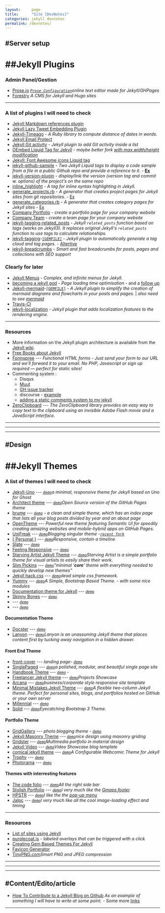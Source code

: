 ```yaml
---
layout:     page
title:      "Site [DevNotes]"
categories: jekyll devnotes
permalink: /devnotes/
---
```

## #Server setup

# ##Jekyll Plugins

### Admin Panel/Gestion
- [Prose.io]() *[`Prose Configuration`](https://github.com/prose/prose/wiki/Prose-Configuration)online text editor made for Jekyll/GHPages*
- [Forestry](https://forestry.io) *A CMS for Jekyll and Hugo sites*

___

### A list of plugins I will need to check
- [Jekyll Markdown references plugin](https://github.com/olov/jekyll-references)
- [Jekyll Lazy Tweet Embedding Plugin](https://github.com/takuti/jekyll-lazy-tweet-embedding)
- [Jekyll-Timeago](https://github.com/markets/jekyll-timeago) - *A Ruby library to compute distance of dates in words.*
- [Jekyll Email Protect](https://github.com/vwochnik/jekyll-email-protect)
- [Jekyll Git activity](https://gist.github.com/alx/730347) - *Jekyll plugin to add Git activity inside a list*
- [OEmbed Liquid Tag for Jekyll](https://gist.github.com/vanto/1455726) - *maybe better fork [with max.width/height modification](https://gist.github.com/internaut/11403000)*
- [Jekyll: Font Awesome icons Liquid tag ](https://gist.github.com/23maverick23/8532525)
- [jekyll-github-sample](https://github.com/bwillis/jekyll-github-sample) - *Two Jekyll Liquid tags to display a code sample from a file in a public Github repo and provide a reference to it.* - **[Ex](https://bwillis.github.io/2014/05/28/include-github-repo-code-in-jekyll/)**
- [jekyll-version-plugin](https://github.com/rob-murray/jekyll-version-plugin) - *display/link the version (version tag and commit w. options) of the project's on the same repo*
- [inline_highlight](https://github.com/bdesham/inline_highlight) - *A tag for inline syntax highlighting in Jekyll.*
- [generate_projects.rb](https://github.com/recurser/jekyll-plugins#generate_projectsrb) - *A generator that creates project pages for Jekyll sites from git repositories.* - [Ex](http://www.daveperrett.com/projects/)
- [generate_categories.rb](https://github.com/recurser/jekyll-plugins#generate_categoriesrb) - *A generator that creates category pages for Jekyll sites* - [Ex](http://www.daveperrett.com/articles/categories/plugin/)
- [Company Portfolio](https://github.com/flatterline/jekyll-plugins#company-portfolio) - *create a portfolio page for your company website*
- [Company Team](https://github.com/flatterline/jekyll-plugins#company-team) - *create a team page for your company website*
- [jekyll-tagging-related_posts](https://github.com/toshimaru/jekyll-tagging-related_posts#jekyll-tagging-related_posts) - *Jekyll `related_posts` function based on tags (works on Jekyll3). It replaces original Jekyll's `related_posts` function to use tags to calculate relationships.*
- [jekyll-tagging](https://github.com/pattex/jekyll-tagging)-[`[GEMFILE]`](https://rubygems.org/gems/jekyll-tagging) - *Jekyll plugin to automatically generate a tag cloud and tag pages.* - [Altertive](http://www.justkez.com/generating-a-tag-cloud-in-jekyll/)
- [jekyll-breadcrumbs](https://github.com/git-no/jekyll-breadcrumbs) - *Smart and fast breadcrumbs for posts, pages and collections with SEO support*

### Clearly for later
- [Jekyll Menus](https://github.com/forestryio/jekyll-menus) - *Complex, and infinite menus for Jekyll.*
- [becoming a jekyll god](https://medium.com/design-open/becoming-a-jekyll-god-ef722e93f771) - *Page loading time optimisation* - and a [follow up](https://jdsteinbach.com/performance/99-100-google-page-speed/)
- [Jekyll-mermaid](https://github.com/jasonbellamy/jekyll-mermaid)-[`[GEMFILE]`](https://rubygems.org/gems/jekyll-mermaid/versions/1.0.0) - *A Jekyll plugin to simplify the creation of mermaid diagrams and flowcharts in your posts and pages.* \| *also need to see [mermaid](https://github.com/knsv/mermaid)*
- [Travis-CI](https://travis-ci.org/)
- [jekyll-localization](https://github.com/flatterline/jekyll-plugins#company-portfolio) - *Jekyll plugin that adds localization features to the rendering engine.*

___

### Resources
- More information on the Jekyll plugin architecture is available from the [Jekyll wiki](https://github.com/mojombo/jekyll/wiki/Plugins).
- [Free Books about Jekyll](https://hydepress.github.io/)
- [Formspree](https://formspree.io/) --- *Functional HTML forms -
Just send your form to our URL and we'll forward it to your email. No PHP, Javascript or sign up required — perfect for static sites!*
- Commenting system :
    + Disqus
    + [Muut](https://muut.com)
    + [GH issue tracker](http://ivanzuzak.info/2011/02/18/github-hosted-comments-for-github-hosted-blogs.html)
    + discourse - [example](http://joebuhlig.com/behind-the-scenes/)
    + [adding a static comments system to my jekyll](https://www.hawksworx.com/blog/adding-a-static-comments-system-to-my-jekyll-build/)
- [ZeroClipboard](http://zeroclipboard.org/) --- *The ZeroClipboard library provides an easy way to copy text to the clipboard using an invisible Adobe Flash movie and a JavaScript interface.*

___
___
___

## #Design

# ##Jekyll Themes

### A list of themes I will need to check
- [Jekyll-Uno](https://github.com/joshgerdes/jekyll-uno) --- *[`demo`](http://joshgerdes.com/jekyll-uno/)a minimal, responsive theme for Jekyll based on Uno for Ghost*
- [Architect theme](https://github.com/pietromenna/jekyll-architect-theme) --- *[`demo`](http://pietro.menna.net.br/jekyll-architect-theme/)Open Source version of the GitHub Pages theme*
- [brume](https://github.com/aigarsdz/brume) --- *[`demo`](http://aigarsdz.github.io/brume) - a clean and simple theme, which has an index page that lists all your blog posts divided by year and an about page*
- [OpenTheme](https://github.com/manavsehgal/opentheme) --- *Powerful new theme featuring Semantic UI for speedily creating amazing websites and mobile-hybrid apps on GitHub Pages.*
- [UniFreak]() --- *[`demo`](https://unifreak.github.io/)Blogging singular theme -[`recent fork`](https://github.com/monsterdogfly/monsterdogfly.github.io)*
- [{ Personal }](https://github.com/PanosSakkos/personal-jekyll-theme) --- *[`demo`](https://panossakkos.github.io/personal-jekyll-theme)Responsive, contain a timeline*
- [Slate](https://github.com/jasoncostello/slate) --- *[`demo`](http://jasoncostello.github.io/slate)*
- [Feeling Responsive](https://github.com/Phlow/feeling-responsive) --- *[`demo`](http://phlow.github.io/feeling-responsive/)*
- [Starving Artist Jekyll Theme](https://github.com/chrisanthropic/starving-artist-jekyll-theme) --- *[`demo`](https://chrisanthropic.github.io/starving-artist-jekyll-theme/)Starving Artist is a simple portfolio theme for visual artists to easily share their work.*
- [Slim Pickins](https://github.com/chrisanthropic/slim-pickins-jekyll-theme) --- *[`demo`](http://chrisanthropic.github.io/slim-pickins-jekyll-theme/)"minimal '__core__' theme with everything needed to quickly develop new themes"*
- [Jekyll hack.css](https://github.com/wemake-services/jekyll-theme-hackcss) --- *[`demo`](http://wemake.services/jekyll-theme-hackcss/)dead simple css framework.*
- [Yummy](https://github.com/DONGChuan/Yummy-Jekyll) --- *[`demo`](https://dongchuan.github.io/)A Simple, Bootstrap Based Theme. - with some nice modules*
- [Documentation theme for Jekyll](https://github.com/tomjohnson1492/documentation-theme-jekyll) --- *[`demo`](http://idratherbewriting.com/documentation-theme-jekyll/)*
- [Skinny Bones](https://github.com/mmistakes/skinny-bones-jekyll) --- *[`demo`](https://mmistakes.github.io/skinny-bones-jekyll/)*
- []() --- *[`demo`]()*
- []() --- *[`demo`]()*


#### Documentation Theme
- [Docster](http://themes.jekyllrc.org/docster/) --- *[`demo`](http://digitalmind.ch/themes/docster-jekyll-theme/demo/)*
- [Lanyon](https://github.com/poole/lanyon#readme) --- *[`demo`](http://lanyon.getpoole.com/)Lanyon is an unassuming Jekyll theme that places content first by tucking away navigation in a hidden drawer.*

#### Front End Theme
- [front-cover](http://themes.jekyllrc.org/front-cover/) --- *landing page- [`demo`](https://dashingcode.github.io/front-cover/)*
- [SinglePaged](https://github.com/t413/SinglePaged) --- *[`demo`](http://t413.com/SinglePaged)a polished, modular, and beautiful single page site*
- [Handbook Theme](https://github.com/okfn/handbook-theme) --- *[`demo`](http://opendatahandbook.org/) -*
- [Freelancer Jekyll theme](https://github.com/jeromelachaud/freelancer-theme) --- *[`demo`](https://jeromelachaud.github.io/freelancer-theme/)Projects Showcase*
- [Arcana](https://github.com/CloudCannon/Arcana-Jekyll-Theme) --- *[`demo`](https://jekyll-demos.github.io/Arcana-Jekyll-Theme/index.html)business/corporate style responsive site template*
- [Minimal Mistakes Jekyll Theme](https://github.com/mmistakes/minimal-mistakes) --- *[`demo`](https://mmistakes.github.io/minimal-mistakes/)A flexible two-column Jekyll theme. Perfect for personal sites, blogs, and portfolios hosted on GitHub or your own server*
- [Millennial](https://github.com/henriqueeliass/fundamental.github.io) --- *[`demo`](http://millennial.com.br/)*
- [Solid](https://github.com/st4ple/solid-jekyll) --- *[`demo`](http://ojs.xyz/solid-jekyll/)Eyecatching Bootstrap 3 Theme.*
<!-- - []() --- *[`demo`]()* -->

#### Portfolio Theme
- [GridGallery](http://themes.jekyllrc.org/gridgallery/) --- *photo blogging theme - [`demo`](http://themes.jekyllrc.org/thumbnails/gridgallery.jpg)*
- [Jekyll Masonry Theme](https://github.com/pasindud/jekyll-masonry) --- *[`demo`](http://pasindud.github.io/)nice design using masonry griding*
- [Gridster](https://github.com/DigitalMindCH/gridster-jekyll-theme) --- *[`demo`](http://digitalmind.ch/themes/gridster-jekyll-theme/demo/)Multimedia portfolio in material design*
- [Jekyll Video](https://github.com/mushishi78/jekyll-video) --- *[`demo`](http://mushishi78.github.io/jekyll-video/)Video Showcase blog template*
- [comical jekyll theme](https://github.com/chrisanthropic/comical-jekyll-theme) --- *[`demo`](http://chrisanthropic.github.io/comical-jekyll-theme/)A Configurable Webcomic Theme for Jekyll*
- [Trophy](https://github.com/thomasvaeth/trophy-jekyll) --- *[`demo`](http://thomasvaeth.com/trophy-jekyll/)*
- [Photorama](https://github.com/sunbliss/photorama) --- *[`demo`](http://photorgasms.cu.cc/photorama/)*
<!-- - []() --- *[`demo`]()* -->

#### Themes with interresting features
<!-- - []() --- *[`demo`]()* -->
- [The code folio](https://github.com/tokkonopapa/jekyll-experiment) --- *[`demo`](http://tokkonopapa.bitbucket.org/)All the right side bar*
- [Stylish Portfolio](https://github.com/volny/stylish-portfolio-jekyll) --- *[`demo`](https://volny.github.io/stylish-portfolio-jekyll/)I very much like the [Gmaps footer](https://github.com/volny/stylish-portfolio-jekyll/blob/master/_includes/map.html)*
- [HPSTR](https://github.com/mmistakes/hpstr-jekyll-theme) --- *[`demo`](https://mmistakes.github.io/hpstr-jekyll-theme/)I like the the [pop-up menu](https://github.com/mmistakes/hpstr-jekyll-theme/blob/master/_includes/navigation.html)*
-  [Jalpc](https://github.com/Jack614/jalpc_jekyll_theme) --- *[`demo`](http://www.jack003.com/)I very much like all the cool image-loading effect and timing*

___

### Resources
- [List of sites using Jekyll](https://github.com/jekyll/jekyll/wiki/Sites)
- [purplecoat.js](https://ellekasai.github.io/purplecoat.js/) - *labeled overlays that can be triggered with a click*
- [Creating Gem Based Themes For Jekyll](https://www.chrisanthropic.com/blog/2016/creating-gem-based-themes-for-jekyll/)
- [Favicon Generator](https://realfavicongenerator.net/)
- [TinyPNG.com](https://tinypng.com/)*Smart PNG and JPEG compression*

___
___
___

## #Content/Edito/article
- [How To Contribute to a Jekyll Blog on Github](http://opendesign.foundation/articles/how-to-contribute/) *As an example of something I will have to write at some point.* - Some more [links](https://www.atlassian.com/git/tutorials/comparing-workflows/forking-workflow)

___
